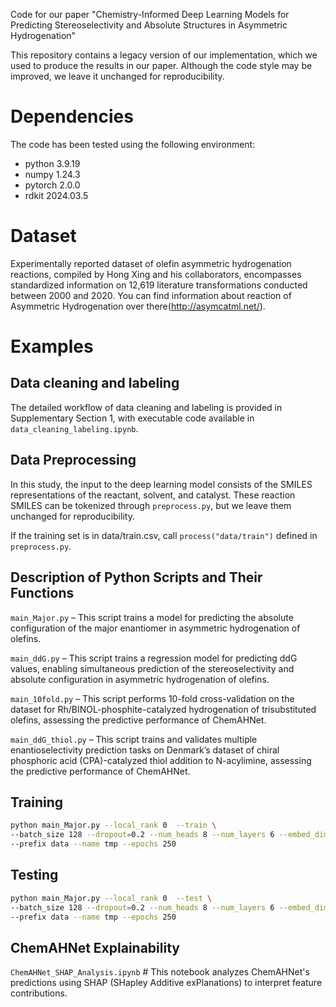 Code for our paper "Chemistry-Informed Deep Learning Models for Predicting Stereoselectivity and Absolute Structures in Asymmetric Hydrogenation" 

This repository contains a legacy version of our implementation, which we used to produce the results in our paper.
Although the code style may be improved, we leave it unchanged for reproducibility.

# Dependencies
The code has been tested using the following environment:
* python 3.9.19
* numpy 1.24.3
* pytorch 2.0.0
* rdkit 2024.03.5

# Dataset
Experimentally reported dataset of olefin asymmetric hydrogenation reactions, compiled by Hong Xing and his collaborators, encompasses standardized information on 12,619 literature transformations conducted between 2000 and 2020. You can find information about reaction of Asymmetric Hydrogenation over there(http://asymcatml.net/). 

# Examples
## Data cleaning and labeling
The detailed workflow of data cleaning and labeling is provided in Supplementary Section 1, with executable code available in `data_cleaning_labeling.ipynb`.

## Data Preprocessing
In this study, the input to the deep learning model consists of the SMILES representations of the reactant, solvent, and catalyst.
These reaction SMILES can be tokenized through `preprocess.py`, but we leave them unchanged for reproducibility.

If the training set is in data/train.csv, call 
`process("data/train")`
defined in `preprocess.py`. 


## Description of Python Scripts and Their Functions

`main_Major.py` – This script trains a model for predicting the absolute configuration of the major enantiomer in asymmetric hydrogenation of olefins.

`main_ddG.py` – This script trains a regression model for predicting ddG values, enabling simultaneous prediction of the stereoselectivity and absolute configuration in asymmetric hydrogenation of olefins.

`main_10fold.py` –  This script performs 10-fold cross-validation on the dataset for Rh/BINOL-phosphite-catalyzed hydrogenation of trisubstituted olefins, assessing the predictive performance of ChemAHNet.

`main_ddG_thiol.py` – This script trains and validates multiple enantioselectivity prediction tasks on Denmark’s dataset of chiral phosphoric acid (CPA)-catalyzed thiol addition to N-acylimine, assessing the predictive performance of ChemAHNet.


## Training

```bash
python main_Major.py --local_rank 0  --train \
--batch_size 128 --dropout=0.2 --num_heads 8 --num_layers 6 --embed_dim 256 --max_length 256 --output_dim 256 \
--prefix data --name tmp --epochs 250
```

## Testing

```bash
python main_Major.py --local_rank 0  --test \
--batch_size 128 --dropout=0.2 --num_heads 8 --num_layers 6 --embed_dim 256 --max_length 256 --output_dim 256 \
--prefix data --name tmp --epochs 250
```

## ChemAHNet Explainability

`ChemAHNet_SHAP_Analysis.ipynb` # This notebook analyzes ChemAHNet's predictions using SHAP (SHapley Additive exPlanations) to interpret feature contributions.
